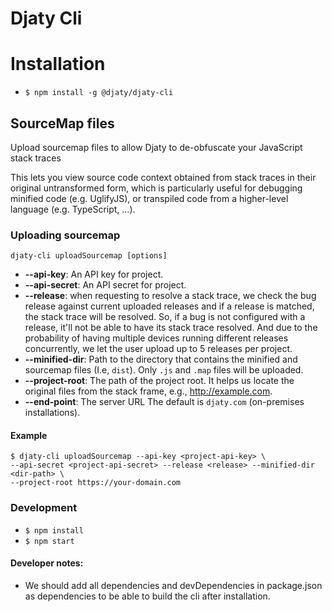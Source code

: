 # Djaty Cli

# Installation
- `$ npm install -g @djaty/djaty-cli`

## SourceMap files
Upload sourcemap files to allow Djaty to de-obfuscate your JavaScript stack traces

This lets you view source code context obtained from stack traces in their original untransformed form, which is particularly useful for debugging minified code (e.g. UglifyJS), or transpiled code from a higher-level language (e.g. TypeScript, ...).

### Uploading sourcemap
`djaty-cli uploadSourcemap [options]`
- **--api-key**: An API key for project.
- **--api-secret**: An API secret for project.
- **--release**: when requesting to resolve a stack trace, we check the bug release against current uploaded releases and if a release is matched, the stack trace will be resolved. So, if a bug is not configured with a release, it'll not be able to have its stack trace resolved. And due to the probability of having multiple devices running different releases concurrently, we let the user upload up to 5 releases per project.
- **--minified-dir**: Path to the directory that contains the minified and sourcemap files (I.e, `dist`). Only `.js` and `.map` files will be uploaded.
- **--project-root**: The path of the project root. It helps us locate the original files from the stack frame, e.g., http://example.com.
- **--end-point**: The server URL The default is `djaty.com` (on-premises installations).

#### Example 
```
$ djaty-cli uploadSourcemap --api-key <project-api-key> \
--api-secret <project-api-secret> --release <release> --minified-dir <dir-path> \
--project-root https://your-domain.com
```

### Development
- `$ npm install`
- `$ npm start`

#### Developer notes:
- We should add all dependencies and devDependencies in package.json as dependencies to be able to build the cli after installation.
